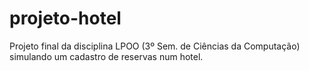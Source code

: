 # projeto-hotel

Projeto final da disciplina LPOO (3º Sem. de Ciências da Computação) simulando um cadastro de reservas num hotel.
